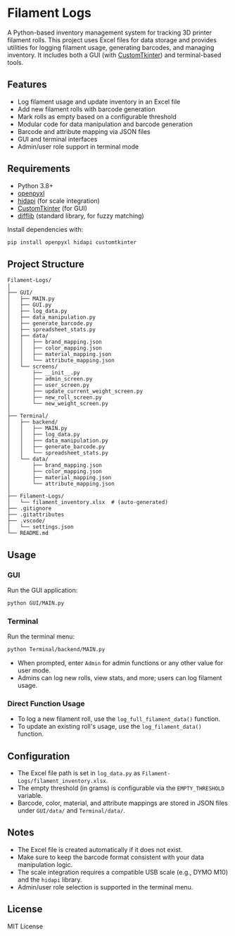 # Filament Logs

A Python-based inventory management system for tracking 3D printer filament rolls. This project uses Excel files for data storage and provides utilities for logging filament usage, generating barcodes, and managing inventory. It includes both a GUI (with [CustomTkinter](https://github.com/TomSchimansky/CustomTkinter)) and terminal-based tools.

## Features

- Log filament usage and update inventory in an Excel file
- Add new filament rolls with barcode generation
- Mark rolls as empty based on a configurable threshold
- Modular code for data manipulation and barcode generation
- Barcode and attribute mapping via JSON files
- GUI and terminal interfaces
- Admin/user role support in terminal mode

## Requirements

- Python 3.8+
- [openpyxl](https://pypi.org/project/openpyxl/)
- [hidapi](https://pypi.org/project/hidapi/) (for scale integration)
- [CustomTkinter](https://pypi.org/project/customtkinter/) (for GUI)
- [difflib](https://docs.python.org/3/library/difflib.html) (standard library, for fuzzy matching)

Install dependencies with:
```sh
pip install openpyxl hidapi customtkinter
```

## Project Structure

```
Filament-Logs/
│
├── GUI/
│   ├── MAIN.py
│   ├── GUI.py
│   ├── log_data.py
│   ├── data_manipulation.py
│   ├── generate_barcode.py
│   ├── spreadsheet_stats.py
│   ├── data/
│   │   ├── brand_mapping.json
│   │   ├── color_mapping.json
│   │   ├── material_mapping.json
│   │   └── attribute_mapping.json
│   └── screens/
│       ├── __init__.py
│       ├── admin_screen.py
│       ├── user_screen.py
│       ├── update_current_weight_screen.py
│       ├── new_roll_screen.py
│       └── new_weight_screen.py
│
├── Terminal/
│   ├── backend/
│   │   ├── MAIN.py
│   │   ├── log_data.py
│   │   ├── data_manipulation.py
│   │   ├── generate_barcode.py
│   │   └── spreadsheet_stats.py
│   └── data/
│       ├── brand_mapping.json
│       ├── color_mapping.json
│       ├── material_mapping.json
│       └── attribute_mapping.json
│
├── Filament-Logs/
│   └── filament_inventory.xlsx  # (auto-generated)
├── .gitignore
├── .gitattributes
├── .vscode/
│   └── settings.json
└── README.md
```

## Usage

### GUI

Run the GUI application:
```sh
python GUI/MAIN.py
```

### Terminal

Run the terminal menu:
```sh
python Terminal/backend/MAIN.py
```

- When prompted, enter `Admin` for admin functions or any other value for user mode.
- Admins can log new rolls, view stats, and more; users can log filament usage.

### Direct Function Usage

- To log a new filament roll, use the `log_full_filament_data()` function.
- To update an existing roll's usage, use the `log_filament_data()` function.

## Configuration

- The Excel file path is set in `log_data.py` as `Filament-Logs/filament_inventory.xlsx`.
- The empty threshold (in grams) is configurable via the `EMPTY_THRESHOLD` variable.
- Barcode, color, material, and attribute mappings are stored in JSON files under `GUI/data/` and `Terminal/data/`.

## Notes

- The Excel file is created automatically if it does not exist.
- Make sure to keep the barcode format consistent with your data manipulation logic.
- The scale integration requires a compatible USB scale (e.g., DYMO M10) and the `hidapi` library.
- Admin/user role selection is supported in the terminal menu.

## License

MIT License